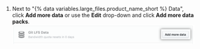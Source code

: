 1. Next to "{% data variables.large_files.product_name_short %} Data", click **Add more data** or use the **Edit** drop-down and click **Add more data packs**. ![Add more data button](/assets/images/help/billing/data-pack-purchase-more.png)
